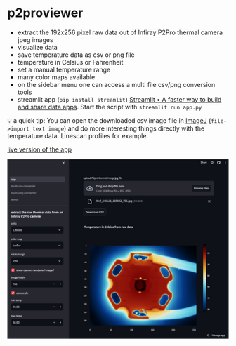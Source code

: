 # p2proviewer
- extract the 192x256 pixel raw data out of Infiray P2Pro thermal camera jpeg images
- visualize data
- save temperature data as csv or png file
- temperature in Celsius or Fahrenheit
- set a manual temperature range
- many color maps available
- on the sidebar menu one can access a multi file csv/png conversion tools
- streamlit app (`pip install streamlit`) [Streamlit • A faster way to build and share data apps](https://streamlit.io/). Start the script with `streamlit run app.py`

💡 a quick tip:
You can open the downloaded csv image file in [ImageJ](https://imagej.net/software/imagej/) (`file->import text image`) and do more interesting things directly with the temperature data. Linescan profiles for example.


[live version of the app](https://p2proviewer.streamlit.app/)


![app](media/screenshot.png)